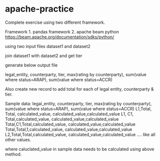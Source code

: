 # apache-practice

Complete exercise using two different framework.

Framework 1. pandas
framework 2. apache beam python https://beam.apache.org/documentation/sdks/python/


using two input files dataset1 and dataset2 

join dataset1 with dataset2 and get tier

generate below output file

legal_entity, counterparty, tier, max(rating by counterparty), sum(value where status=ARAP), sum(value where status=ACCR)

Also create new record to add total for each of legal entity, counterparty & tier.

Sample data:
legal_entity, counterparty, tier, max(rating by counterparty), sum(value where status=ARAP), sum(value where status=ACCR)
L1,Total, Total, calculated_value, calculated_value,calculated_value
L1, C1, Total,calculated_value, calculated_value,calculated_value
Total,C1,Total,calculated_value, calculated_value,calculated_value
Total,Total,1,calculated_value, calculated_value,calculated_value
L2,Total,Total,calculated_value, calculated_value,calculated_value
....
like all other values.

where caluclated_value in sample data needs to be calculated using above method.